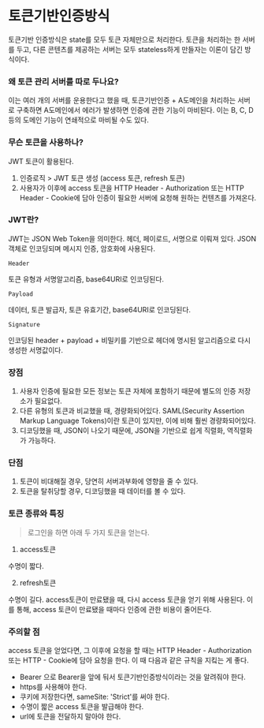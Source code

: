 # 토큰기반인증방식

토큰기반 인증방식은 state를 모두 토큰 자체만으로 처리한다.
토큰을 처리하는 한 서버를 두고, 다른 콘텐츠를 제공하는 서버는 모두 stateless하게 만들자는 이론이 담긴 방식이다.

### 왜 토큰 관리 서버를 따로 두나요?

이는 여러 개의 서버를 운용한다고 했을 때, 토큰기반인증 + A도메인을 처리하는 서버로 구축하면 A도메인에서 에러가 발생하면 인증에 관한 기능이 마비된다.
이는 B, C, D 등의 도메인 기능이 연쇄적으로 마비될 수도 있다.

### 무슨 토큰을 사용하나?

JWT 토큰이 활용된다.

1. 인증로직 > JWT 토큰 생성 (access 토큰, refresh 토큰)
2. 사용자가 이후에 access 토큰을 HTTP Header - Authorization 또는 HTTP Header - Cookie에 담아 인증이 필요한 서버에 요청해 원하는 컨텐츠를 가져온다.

### JWT란?

JWT는 JSON Web Token을 의미한다.
헤더, 페이로드, 서명으로 이뤄져 있다.
JSON 객체로 인코딩되며 메시지 인증, 암호화에 사용된다.

`Header`

토큰 유형과 서명알고리즘, base64URI로 인코딩된다.

`Payload`

데이터, 토큰 발급자, 토큰 유효기간, base64URI로 인코딩된다.

`Signature`

인코딩된 header + payload + 비밀키를 기반으로 헤더에 명시된 알고리즘으로 다시 생성한 서명값이다.

### 장점

1. 사용자 인증에 필요한 모든 정보는 토큰 자체에 포함하기 때문에 별도의 인증 저장소가 필요없다.
2. 다른 유형의 토큰과 비교했을 때, 경량화되어있다.
   SAML(Security Assertion Markup Language Tokens)이란 토큰이 있지만, 이에 비해 훨씬 경량화되어있다.
3. 디코딩했을 때, JSON이 나오기 때문에, JSON을 기반으로 쉽게 직렬화, 역직렬화가 가능하다.

### 단점

1. 토큰이 비대해질 경우, 당연히 서버과부화에 영향을 줄 수 있다.
2. 토큰을 탈취당할 경우, 디코딩했을 때 데이터를 볼 수 있다.

### 토큰 종류와 특징

> 로그인을 하면 아래 두 가지 토큰을 얻는다.

1. access토큰

수명이 짧다.

2. refresh토큰

수명이 길다.
access토큰이 만료됐을 때, 다시 access 토큰을 얻기 위해 사용된다.
이를 통해, access 토큰이 만료됐을 때마다 인증에 관한 비용이 줄어든다.

### 주의할 점

access 토큰을 얻었다면, 그 이후에 요청을 할 때는 HTTP Header - Authorization 또는 HTTP - Cookie에 담아 요청을 한다.
이 때 다음과 같은 규칙을 지킼는 게 좋다.

- Bearer <token> 으로 Bearer을 앞에 둬서 토큰기반인증방식이라는 것을 알려줘야 한다.
- https를 사용해야 한다.
- 쿠키에 저장한다면, sameSite: 'Strict'를 써야 한다.
- 수명이 짧은 access 토큰을 발급해야 한다.
- url에 토큰을 전달하지 말아야 한다.

